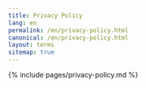 ```yaml
---
title: Privacy Policy
lang: en
permalink: /en/privacy-policy.html
canonical: /en/privacy-policy.html
layout: terms
sitemap: true
---
```


{% include pages/privacy-policy.md %}
